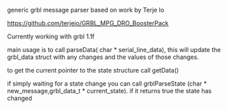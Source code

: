 generic grbl message parser based on work by Terje Io

https://github.com/terjeio/GRBL_MPG_DRO_BoosterPack


Currently working with grbl 1.1f


main usage is to call parseData( char * serial_line_data), this will update the grbl_data struct with any changes and the values of those changes.

to get the current pointer to the state structure call getData()

if simply waiting for a state change you can call grblParseState (char *  new_message,grbl_data_t * current_state).  if it returns true the state has changed



